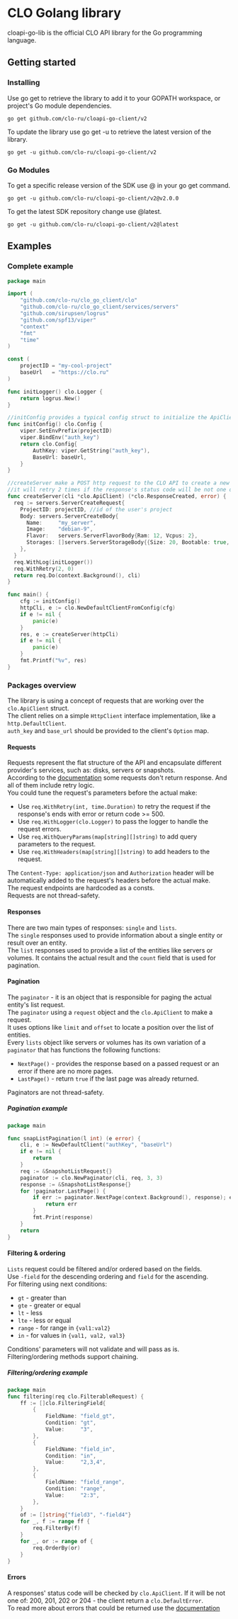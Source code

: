 # CLO Golang library

cloapi-go-lib is the official CLO API library for the Go programming language.

## Getting started

### Installing

Use go get to retrieve the library to add it to your GOPATH workspace, or project's Go module dependencies.

```
go get github.com/clo-ru/cloapi-go-client/v2
```

To update the library use go get -u to retrieve the latest version of the library.

```
go get -u github.com/clo-ru/cloapi-go-client/v2
```

### Go Modules

To get a specific release version of the SDK use @<tag> in your go get command.

```
go get -u github.com/clo-ru/cloapi-go-client/v2@v2.0.0
```

To get the latest SDK repository change use @latest.

```
go get -u github.com/clo-ru/cloapi-go-client/v2@latest
```

## Examples

### Complete example

```go
package main

import (
	"github.com/clo-ru/clo_go_client/clo"
	"github.com/clo-ru/clo_go_client/services/servers"
	"github.com/sirupsen/logrus"
	"github.com/spf13/viper"
	"context"
	"fmt"
	"time"
)

const (
	projectID = "my-cool-project"
	baseUrl   = "https://clo.ru"
)

func initLogger() clo.Logger {
	return logrus.New()
}

//initConfig provides a typical config struct to initialize the ApiClient
func initConfig() clo.Config {
	viper.SetEnvPrefix(projectID)
	viper.BindEnv("auth_key")
	return clo.Config{
		AuthKey: viper.GetString("auth_key"),
		BaseUrl: baseUrl,
	}
}

//createServer make a POST http request to the CLO API to create a new server.
//it will retry 2 times if the response's status code will be not one of: 200, 201, 202 or 204.
func createServer(cli *clo.ApiClient) (*clo.ResponseCreated, error) {
  req := servers.ServerCreateRequest{
    ProjectID: projectID, //id of the user's project
    Body: servers.ServerCreateBody{
      Name:     "my_server",
      Image:    "debian-9",
      Flavor:   servers.ServerFlavorBody{Ram: 12, Vcpus: 2},
      Storages: []servers.ServerStorageBody{{Size: 20, Bootable: true, StorageType: "volume"}},
    },
  }
  req.WithLog(initLogger())
  req.WithRetry(2, 0)
  return req.Do(context.Background(), cli)
}

func main() {
	cfg := initConfig()
	httpCli, e := clo.NewDefaultClientFromConfig(cfg)
	if e != nil {
		panic(e)
	}
	res, e := createServer(httpCli)
	if e != nil {
		panic(e)
	}
	fmt.Printf("%v", res)
}
```

### Packages overview

The library is using a concept of requests that are working over the `clo.ApiClient` struct.  
The client relies on a simple `HttpClient` interface implementation, like a `http.DefaultClient`.  
`auth_key` and `base_url` should be provided to the client's `Option` map.

#### Requests

Requests represent the flat structure of the API and encapsulate different provider's services, such as: disks, servers
or snapshots.   
According to the [documentation](https://clo.ru/api/) some requests don't return response. And all of them include retry
logic.  
You could tune the request's parameters before the actual make:

* Use `req.WithRetry(int, time.Duration)` to retry the request if the response's ends with error or return code >= 500.
* Use `req.WithLogger(clo.Logger)` to pass the logger to handle the request errors.
* Use `req.WithQueryParams(map[string][]string)` to add query parameters to the request.
* Use `req.WithHeaders(map[string][]string)` to add headers to the request.

The `Content-Type: application/json` and `Authorization` header will be automatically added to the request's headers
before the actual make.  
The request endpoints are hardcoded as a consts.    
Requests are not thread-safety.

#### Responses

There are two main types of responses: `single` and `lists`.  
The `single` responses used to provide information about a single entity or result over an entity.  
The `list` responses used to provide a list of the entities like servers or volumes. It contains the actual result and
the `count` field that is used for pagination.

#### Pagination

The `paginator` - it is an object that is responsible for paging the actual entity's list request.  
The `paginator` using a `request` object and the `clo.ApiClient` to make a request.  
It uses options like `limit` and `offset` to locate a position over the list of entities.  
Every `lists` object like servers or volumes has its own variation of a `paginator` that has functions the following
functions:

* `NextPage()` - provides the response based on a passed request or an error if there are no more pages.
* `LastPage()` - return `true` if the last page was already returned.

Paginators are not thread-safety.

##### Pagination example

```go
package main

func snapListPagination(l int) (e error) {
	cli, e := NewDefaultClient("authKey", "baseUrl")
	if e != nil {
		return
	}
	req := &SnapshotListRequest{}
	paginator := clo.NewPaginator(cli, req, 3, 3)
	response := &SnapshotListResponse{}
	for !paginator.LastPage() {
		if err := paginator.NextPage(context.Background(), response); err != nil {
			return err
		}
		fmt.Print(response)
	}
	return
}

```

#### Filtering & ordering

`Lists` request could be filtered and/or ordered based on the fields.  
Use `-field` for the descending ordering and `field` for the ascending.  
For filtering using next conditions:

* `gt` - greater than
* `gte` - greater or equal
* `lt` - less
* `lte` - less or equal
* `range` - for range in `{val1:val2}`
* `in` - for values in `{val1, val2, val3}`

Conditions' parameters will not validate and will pass as is.  
Filtering/ordering methods support chaining.

##### Filtering/ordering example

```go
package main
func filtering(req clo.FilterableRequest) {
	ff := []clo.FilteringField{
		{
			FieldName: "field_gt",
			Condition: "gt",
			Value:     "3",
		},
		{
			FieldName: "field_in",
			Condition: "in",
			Value:     "2,3,4",
		},
		{
			FieldName: "field_range",
			Condition: "range",
			Value:     "2:3",
		},
	}
	of := []string{"field3", "-field4"}
	for _, f := range ff {
		req.FilterBy(f)
	}
	for _, or := range of {
		req.OrderBy(or)
	}
}
```

#### Errors

A responses' status code will be checked by `clo.ApiClient`. If it will be not one of: 200, 201, 202 or 204 - the client
return a `clo.DefaultError`.  
To read more about errors that could be returned use the [documentation](https://clo.ru/api/#errors-and-codes) 
